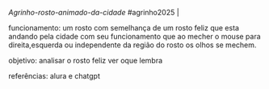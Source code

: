 *Agrinho-rosto-animado-da-cidade*
#agrinho2025 | 

funcionamento:
um rosto com semelhança de um rosto feliz que esta andando pela cidade com seu funcionamento que ao mecher o mouse para direita,esquerda ou independente da região do rosto os olhos se mechem.

objetivo: analisar o rosto feliz ver oque lembra

referências: alura e chatgpt
